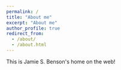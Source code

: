 ```yaml
---
permalink: /
title: "About me"
excerpt: "About me"
author_profile: true
redirect_from: 
  - /about/
  - /about.html
---
```


This is Jamie S. Benson's home on the web!
